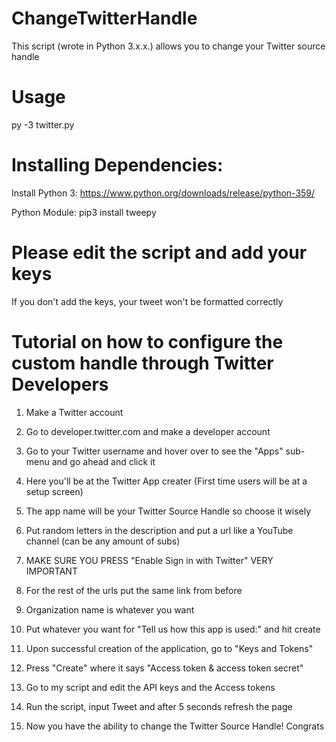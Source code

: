 # ChangeTwitterHandle
This script (wrote in Python 3.x.x.) allows you to change your Twitter source handle 

# Usage
py -3 twitter.py

# Installing Dependencies:
Install Python 3:
https://www.python.org/downloads/release/python-359/

Python Module:
pip3 install tweepy

# Please edit the script and add your keys

If you don't add the keys, your tweet won't be formatted correctly

# Tutorial on how to configure the custom handle through Twitter Developers

1. Make a Twitter account

2. Go to developer.twitter.com and make a developer account

3. Go to your Twitter username and hover over to see the "Apps" sub-menu and go ahead and click it

4. Here you'll be at the Twitter App creater (First time users will be at a setup screen)

5. The app name will be your Twitter Source Handle so choose it wisely

6. Put random letters in the description and put a url like a YouTube channel (can be any amount of subs)

7. MAKE SURE YOU PRESS "Enable Sign in with Twitter" VERY IMPORTANT

8. For the rest of the urls put the same link from before

9. Organization name is whatever you want

10. Put whatever you want for "Tell us how this app is used:" and hit create

11. Upon successful creation of the application, go to "Keys and Tokens"

12. Press "Create" where it says "Access token & access token secret"

13. Go to my script and edit the API keys and the Access tokens

14. Run the script, input Tweet and after 5 seconds refresh the page

15. Now you have the ability to change the Twitter Source Handle! Congrats

